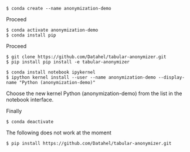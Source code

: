 
    $ conda create --name anonymization-demo

Proceed

    $ conda activate anonymization-demo
    $ conda install pip

Proceed

    $ git clone https://github.com/Datahel/tabular-anonymizer.git
    $ pip install pip install -e tabular-anonymizer

    $ conda install notebook ipykernel
    $ ipython kernel install --user --name anonymization-demo --display-name "Python (anonymization-demo)"

Choose the new kernel Python (anonymization-demo) from the list in the notebook interface.

Finally

    $ conda deactivate


The following does not work at the moment

    $ pip install https://github.com/Datahel/tabular-anonymizer.git